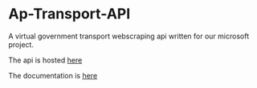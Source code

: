 # Ap-Transport-API
A virtual government transport webscraping api written for our microsoft project.

The api is hosted [here](http://transportapi.herokuapp.com)

The documentation is [here](https://github.com/kp96/Ap-Transport-API/wiki/Documentation)
